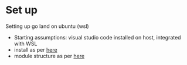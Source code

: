 # Set up

Setting up go land on ubuntu (wsl)

* Starting assumptions: visual studio code installed on host, integrated with WSL
* install as per [here](https://go.dev/doc/install)
* module structure as per [here](https://eli.thegreenplace.net/2019/simple-go-project-layout-with-modules/)

